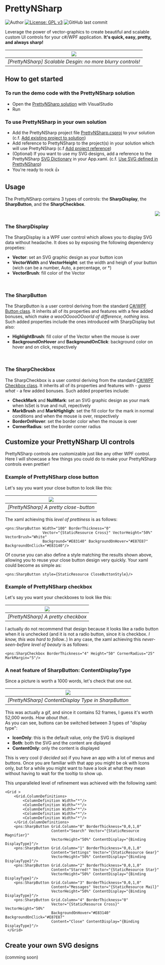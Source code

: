 # PrettyNSharp

![Author](https://img.shields.io/badge/author-MarkoPaul0-red.svg?style=flat-square)
[![License: GPL v3](https://img.shields.io/badge/License-GPL%20v3-blue.svg?style=flat-square)](https://www.gnu.org/licenses/old-licenses/gpl-3.0.en.html)
![GitHub last commit](https://img.shields.io/github/last-commit/MarkoPaul0/PrettyNSharp.svg?style=flat-square&maxAge=300)

Leverage the power of vector-graphics to create beautiful and scalable custom UI controls for your c#/WPF application. **It's quick, easy, pretty, and always sharp!**

| ![](doc/pns_scalability.gif) |
|:--:| 
| *[PrettyNSharp] Scalable Desgin: no more blurry controls!* |


## How to get started
### To run the demo code with the PrettyNSharp solution
* Open the [PrettyNSharp solution](PrettyNSharp.sln) with VisualStudio
* Run

### To use PrettyNSharp in your own solution
* Add the PrettyNSharp project file [PrettyNSharp.csproj](prettynsharp/PrettyNSharp.csproj) to your solution (c.f. [Add existing project to solution](https://docs.microsoft.com/en-us/sql/ssms/solution/add-an-existing-project-to-a-solution?view=sql-server-2017))
* Add reference to PrettyNSharp to the project(s) in your solution which will use PrettyNSharp (c.f [Add project reference](https://msdn.microsoft.com/en-us/library/hh708954.aspx))
* (Optional) If you want to use my SVG designs, add a reference to the PrettyNSharp [SVG Dictionary](prettynsharp/SVGLibrary.xaml) in your App.xaml. (c.f. [Use SVG defined in PrettyNSharp](https://github.com/MarkoPaul0/PrettyNSharp/wiki/Use-SVG-designs-defined-in-PrettyNSharp))
* You're ready to rock :thumbsup:

## Usage
The PrettyNSharp contains 3 types of controls: the **SharpDisplay**, the **SharpButton**, and the **SharpCheckbox**.

<img src="doc/sharpdisplay_details.PNG" align="right"/>
<br>

### The SharpDisplay 

The SharpDisplay is a WPF user control which allows you to display SVG data without headache. It does so by exposing the following dependency propeties:
* **Vector**: set an SVG graphic design as your button icon
* **VectorWidth** and **VectorHeight**: set the width and heigh of your button (wich can be a number, Auto, a percentage, or \*)
* **VectorBrush**: fill color of the Vector

<br>

### The SharpButton

The SharpButton is a user control deriving from the standard [C#/WPF Button class](https://msdn.microsoft.com/en-us/library/system.windows.controls.button(v=vs.110).aspx). It inherits all of its properties and features with a few added bonuses, which make *a wooOOoooOOoorld of difference, nothing less*. Such added properties include the ones introduced with SharpDisplay but also:
* **HighlightBrush**: fill color of the Vector when the mouse is over
* **BackgroundOnHover** and **BackgroundOnClick**: background color on hover and on click, respectively

<br>

### The SharpCheckbox

The SharpCheckbox is a user control deriving from the standard [C#/WPF Checkbox class](https://msdn.microsoft.com/en-us/library/system.windows.controls.checkbox(v=vs.110).aspx). It inherits all of its properties and features with - *guess what* - a few added bonuses. Such added properties include:
* **CheckMark** and **NullMark**: set an SVG graphic design as your mark when IsSet is true and null, repectively
* **MarkBrush** and **MarkHighligh**: set the fill color for the mark in normal conditions and when the mouse is over, respectively
* **BorderOnHover**: set the border color when the mouse is over
* **CornerRadius**: set the border corner radius

<!--
### Create a PrettyNSharp button, aka. SharpButton

```xaml
<pns:SharpButton Height="25"  Width="50"  Vector="{StaticResource Gear}" VectorHeight="50%"/>
<pns:SharpButton Height="50"  Width="100" Vector="{StaticResource Mail}" VectorHeight="50%"/>
<pns:SharpButton Height="100" Width="200" Vector="{StaticResource Star}" VectorHeight="50%"/>
```
This gives you the following:

| ![](doc/how_to_star.png) |
|:--:| 
| *[PrettyNSharp] That's how you star a repo by the way ;)* |
-->

## Customize your PrettyNSharp UI controls

PrettyNSharp controls are customizable just like any other WPF control. Here I will showcase a few things you could do to make your PrettyNSharp controls even prettier!

### Example of PrettyNSharp close button

Let's say you want your close button to look like this:

| ![](doc/close_button_demo.gif) |
|:--:| 
| *[PrettyNSharp] A pretty close-button* |

The xaml achieving this *level of prettiness* is as follows:

```xaml
<pns:SharpButton Width="100" BorderThickness="0"
                 Vector="{StaticResource Cross}" VectorHeight="50%" VectorBrush="White" 
                 Background="#E83140" BackgroundOnHover="#E87E87" BackgroundOnClick="#E83140"/>
```

Of course you can also define a style matching the results shown above, allowing you to reuse your close button design very quickly. Your xaml could become as simple as:

```xaml
<pns:SharpButton style={StaticResource CloseButtonStyle}/>
```

### Example of PrettyNSharp checkbox

Let's say you want your checkboxes to look like this:

| ![](doc/radio_checkbox_demo.gif) |
|:--:| 
| *[PrettyNSharp] A pretty checkbox* |

I actually do not recommend that design because it looks like a radio button when it is unchecked (and it is not a radio button, since it is checkbox. *I know, this was hard to follow..*)
In any case, the xaml achieving this *never-seen-before level of beauty* is as follows:

```xaml
<pns:SharpCheckbox BorderThickness="4" Height="50" CornerRadius="25" MarkMargin="5"/>
```

### A neat feature of SharpButton: ContentDisplayType

Since a picture is worth a 1000 words, let's check that one out.

| ![](doc/display_type_button_demo.gif) |
|:--:| 
| *[PrettyNSharp] ContentDisplay Type in SharpButton* |

This was actually a gif, and since it contains 52 frames, I guess it's worth 52,000 words. *How about that..*<br>
As you can see, buttons can be switched between 3 types of "display type":
* **IconOnly**: this is the default value, only the SVG is displayed
* **Both**: both the SVG and the content are diplayed
* **ContentOnly**: only the content is displayed

This is very cool (*I decided so*) if you have an app with a lot of menus and buttons. Once you are familiar with that app you might be ok with Icons only, but for a while you might want to have a look at what they mean without having to wait for the tooltip to show up.

This unparalleled level of refinement was achieved with the following xaml:

```xaml
<Grid >
    <Grid.ColumnDefinitions>
        <ColumnDefinition Width="*"/>
        <ColumnDefinition Width="*"/>
        <ColumnDefinition Width="*"/>
        <ColumnDefinition Width="*"/>
        <ColumnDefinition Width="*"/>
    </Grid.ColumnDefinitions>
    <pns:SharpButton Grid.Column="0" BorderThickness="0,0,1,0"
                     Content="Search" Vector="{StaticResource Magnifier}" 
                     VectorHeight="50%" ContentDisplay="{Binding DisplayType}"/>
    <pns:SharpButton Grid.Column="1" BorderThickness="0,0,1,0"
                     Content="Settings" Vector="{StaticResource Gear}" 
                     VectorHeight="50%" ContentDisplay="{Binding DisplayType}"/>
    <pns:SharpButton Grid.Column="2" BorderThickness="0,0,1,0" 
                     Content="Starred!" Vector="{StaticResource Star}" 
                     VectorHeight="50%" ContentDisplay="{Binding DisplayType}"/>
    <pns:SharpButton Grid.Column="3" BorderThickness="0,0,1,0"
                     Content="Messages" Vector="{StaticResource Mail}" 
                     VectorHeight="50%" ContentDisplay="{Binding DisplayType}"/>
    <pns:SharpButton Grid.Column="4" BorderThickness="0"
                     Vector="{StaticResource Cross}" VectorHeight="50%" 
                     BackgroundOnHover="#E83140" BackgroundOnClick="#E87E87" 
                     Content="Close" ContentDisplay="{Binding DisplayType}"/>
 </Grid>
```

## Create your own SVG designs
(comming soon)


